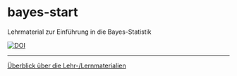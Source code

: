 # bayes-start

Lehrmaterial zur Einführung in die Bayes-Statistik

[![DOI](https://zenodo.org/badge/424937907.svg)](https://zenodo.org/badge/latestdoi/424937907)



---
[Überblick über die Lehr-/Lernmaterialien](https://sebastiansauer.github.io/bayes-start/)



